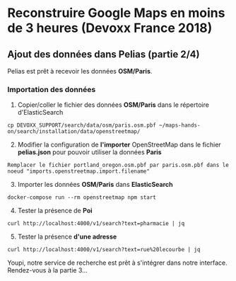 # Reconstruire Google Maps en moins de 3 heures (Devoxx France 2018)

## Ajout des données dans Pelias (partie 2/4)
Pelias est prêt à recevoir les données __OSM/Paris__.

### Importation des données
1. Copier/coller le fichier des données __OSM/Paris__ dans le répertoire d'ElasticSearch
```
cp DEVOXX_SUPPORT/search/data/osm/paris.osm.pbf ~/maps-hands-on/search/installation/data/openstreetmap/
```
2. Modifier la configuration de __l'importer__ OpenStreetMap dans le fichier __pelias.json__ pour pouvoir utiliser la données __Paris__
```
Remplacer le fichier portland_oregon.osm.pbf par paris.osm.pbf dans le noeud "imports.openstreetmap.import.filename"
```
3. Importer les données __OSM/Paris__ dans __ElasticSearch__
```
docker-compose run --rm openstreetmap npm start
```
4. Tester la présence de __Poi__
```
curl http://localhost:4000/v1/search?text=pharmacie | jq
```
5. Tester la présence __d'une adresse__
```
curl http://localhost:4000/v1/search?text=rue%20lecourbe | jq
```
Youpi, notre service de recherche est prêt à s'intégrer dans notre interface. Rendez-vous à la partie 3...